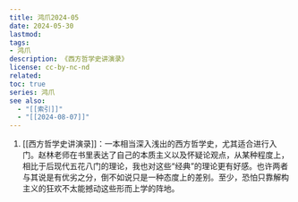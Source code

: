 ```yaml
---
title: 鸿爪2024-05
date: 2024-05-30
lastmod: 
tags: 
- 鸿爪
description: 《西方哲学史讲演录》
license: cc-by-nc-nd
related: 
toc: true
series: 鸿爪
see also:
  - "[[索引]]"
  - "[[2024-08-07]]"
---
```


1. [[西方哲学史讲演录]]：一本相当深入浅出的西方哲学史，尤其适合进行入门。赵林老师在书里表达了自己的本质主义以及怀疑论观点，从某种程度上，相比于后现代五花八门的理论，我也对这些“经典”的理论更有好感。也许两者与其说是有优劣之分，倒不如说只是一种态度上的差别。至少，恐怕只靠解构主义的狂欢不太能撼动这些形而上学的阵地。